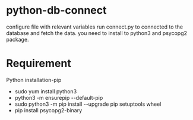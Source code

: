 # python-db-connect

configure file with relevant variables
run connect.py to connected to the database and fetch the data.
you need to install to python3 and psycopg2 package.

Requirement
===========

Python installation-pip

 - sudo yum install python3
 - python3 -m ensurepip --default-pip
 - sudo python3 -m pip install --upgrade pip setuptools wheel
 - pip install psycopg2-binary
